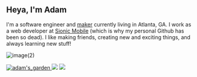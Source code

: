 ## Heya, I'm Adam


I'm a software engineer and <a href="https://en.wikipedia.org/wiki/Maker_culture">maker</a> currently living in Atlanta, GA. I work as a web developer at <a href="https://github.com/adamSionic">Sionic Mobile</a> (which is why my personal Github has been so dead).
I like making friends, creating new and exciting things, and always learning new stuff!

![image(2)](https://user-images.githubusercontent.com/68540487/161441324-b1d82369-6db7-4bf3-9aaf-a812bc3dc6e4.gif)

<a href="https://adams.land/" target="_blank"> ![adam's_garden](https://user-images.githubusercontent.com/68540487/133674549-b7864c7e-41d5-41ec-b4b0-ac0c85b7c3b6.gif) <a/> 
<img src="https://anlucas.neocities.org/263gggk.gif" /> <img src="https://anlucas.neocities.org/affection.gif" />
